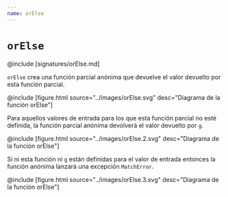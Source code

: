 ```yaml
---
name: orElse
---
```


# `orElse`

@include [signatures/orElse.md]

`orElse` crea una función parcial anónima que devuelve el valor devuelto por esta función parcial.

@include [figure.html source="../images/orElse.svg" desc="Diagrama de la función orElse"]

Para aquellos valores de entrada para los que esta función parcial no esté definida, la función parcial anónima devolverá el valor devuelto por `g`.

@include [figure.html source="../images/orElse.2.svg" desc="Diagrama de la función orElse"]

Si ni esta función ni `g` están definidas para el valor de entrada entonces la función anónima lanzará una excepción `MatchError`.

@include [figure.html source="../images/orElse.3.svg" desc="Diagrama de la función orElse"]
